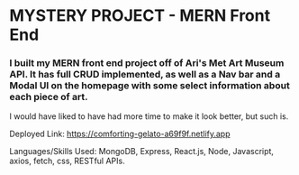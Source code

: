 # MYSTERY PROJECT - MERN Front End

### I built my MERN front end project off of Ari's Met Art Museum API. It has full CRUD implemented, as well as a Nav bar and a Modal UI on the homepage with some select information about each piece of art.

I would have liked to have had more time to make it look better, but such is.

Deployed Link: https://comforting-gelato-a69f9f.netlify.app

Languages/Skills Used:
MongoDB, Express, React.js, Node, Javascript, axios, fetch, css, RESTful APIs.
